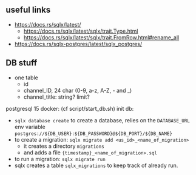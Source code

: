 

## useful links


* <https://docs.rs/sqlx/latest/>
    * <https://docs.rs/sqlx/latest/sqlx/trait.Type.html>
    * <https://docs.rs/sqlx/latest/sqlx/trait.FromRow.html#rename_all>
* <https://docs.rs/sqlx-postgres/latest/sqlx_postgres/>
## DB stuff

* one table
    * id
    * channel_ID, 24 char (0-9, a-z, A-Z, - and _)
    * channel_title: string? limit?

postgresql 15
docker: (cf script/start_db.sh)
init db:

* `sqlx database create` to create a database, relies on the `DATABASE_URL` env
variable `postgres://${DB_USER}:${DB_PASSWORD}@${DB_PORT}/${DB_NAME}`
* to create a migration: `sqlx migrate add <us_id>_<name_of_migration>`
    * it creates a directory `migrations`
    * and adds a file `{timestamp}_<name_of_migration>.sql`
* to run a migration: `sqlx migrate run`
* sqlx creates a table `sqlx_migrations` to keep track of already run.